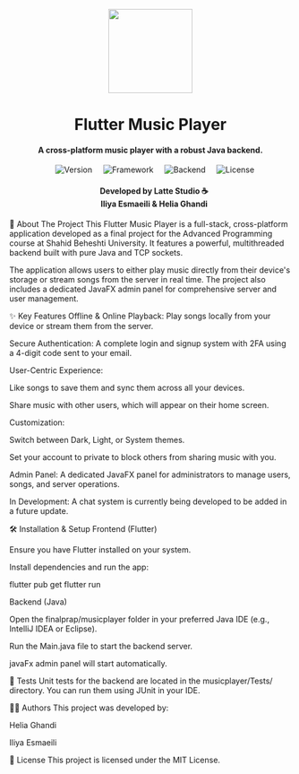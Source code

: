 <p align="center"><img src="finalprap/musicplayer/fx/assets/musics.png" width="150"></p>
<h1 align="center"><b>Flutter Music Player</b></h1>
<h4 align="center">A cross-platform music player with a robust Java backend.</h4>
<p align="center">
    <img alt="Version" src="https://img.shields.io/badge/version-1.0.0-64B5F6?style=flat">
    <img alt="Framework" src="https://img.shields.io/badge/flutter-3.x-4B95DE?style=flat&logo=flutter">
    <img alt="Backend" src="https://img.shields.io/badge/backend-Java%20(TCP%20Sockets)-2B6DBE?style=flat&logo=java">
    <img alt="License" src="https://img.shields.io/badge/license-MIT-1450A8?style=flat">
</p>

<h4 align="center">
    Developed by Latte Studio ☕<br>
    Iliya Esmaeili & Helia Ghandi
</h4>

📖 About The Project
This Flutter Music Player is a full-stack, cross-platform application developed as a final project for the Advanced Programming course at Shahid Beheshti University. It features a powerful, multithreaded backend built with pure Java and TCP sockets.

The application allows users to either play music directly from their device's storage or stream songs from the server in real time. The project also includes a dedicated JavaFX admin panel for comprehensive server and user management.

✨ Key Features
Offline & Online Playback: Play songs locally from your device or stream them from the server.

Secure Authentication: A complete login and signup system with 2FA using a 4-digit code sent to your email.

User-Centric Experience:

Like songs to save them and sync them across all your devices.

Share music with other users, which will appear on their home screen.

Customization:

Switch between Dark, Light, or System themes.

Set your account to private to block others from sharing music with you.

Admin Panel: A dedicated JavaFX panel for administrators to manage users, songs, and server operations.

In Development: A chat system is currently being developed to be added in a future update.



🛠️ Installation & Setup
Frontend (Flutter)

Ensure you have Flutter installed on your system.

Install dependencies and run the app:

flutter pub get
flutter run

Backend (Java)

Open the finalprap/musicplayer folder in your preferred Java IDE (e.g., IntelliJ IDEA or Eclipse).

Run the Main.java file to start the backend server.

javaFx admin panel will start automatically.

🧪 Tests
Unit tests for the backend are located in the musicplayer/Tests/ directory. You can run them using JUnit in your IDE.

👨‍💻 Authors
This project was developed by:

Helia Ghandi

Iliya Esmaeili

📜 License
This project is licensed under the MIT License.

